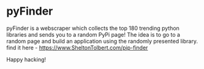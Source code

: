 # pyFinder


pyFinder is a webscraper which collects the top 180 trending python libraries and sends you to a random PyPi page! 
The idea is to go to a random page and build an application using the randomly presented library. 
find it here - https://www.SheltonTolbert.com/pip-finder

Happy hacking! 

